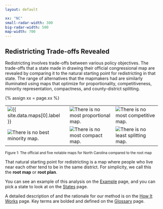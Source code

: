 ```yaml
---
layout: default

xx: "NC"
small-radar-width: 300
big-radar-width: 500
map-width: 700
---
```


<h2>Redistricting Trade-offs Revealed</h2>

Redistricting involves trade-offs between various policy objectives. 
The trade-offs that a state made in drawing their official congressional map are 
revealed by comparing it to the natural starting point for redistricting in that state. 
The range of alternatives that the mapmakers had are similarly illuminated using maps that optimize for 
proportionality, competitiveness, minority representation, compactness, and county-district splitting. 

{% assign xx = page.xx %}

<table style="border:0px">
    <tr>
        <td style="border:0px">
            <img src="{{ site.baseurl }}/assets/images/{{ xx }}_2022_Congress_Official_radar.png"
                alt="{{ site.data.maps[0].label }}" title="{{ site.data.maps[0].label }}"
                width="{{ page.small-radar-width }}" />
        </td>
        <td style="border:0px">
            <img src="{{ site.baseurl }}/assets/images/{{ xx }}_2022_Congress_Proportional_radar.png"
                alt="There is no most proportional map." title="{{ site.data.maps[1].qualified-label }}"
                width="{{ page.small-radar-width }}" />
        </td>
        <td style="border:0px">
            <img src="{{ site.baseurl }}/assets/images/{{ xx }}_2022_Congress_Competitive_radar.png"
                alt="There is no most competitive map." title="{{ site.data.maps[2].qualified-label }}"
                width="{{ page.small-radar-width }}" />
        </td>
    </tr>
    <tr>
        <td style="border:0px">
            <img src="{{ site.baseurl }}/assets/images/{{ xx }}_2022_Congress_Minority_radar.png"
                alt="There is no best minority map." title="{{ site.data.maps[3].qualified-label }}"
                width="{{ page.small-radar-width }}" />
        </td>
        <td style="border:0px">
            <img src="{{ site.baseurl }}/assets/images/{{ xx }}_2022_Congress_Compact_radar.png"
                alt="There is no most compact map." title="{{ site.data.maps[4].qualified-label }}"
                width="{{ page.small-radar-width }}" />
        </td>
        <td style="border:0px">
            <img src="{{ site.baseurl }}/assets/images/{{ xx }}_2022_Congress_Splitting_radar.png"
                alt="There is no least splitting map." title="{{ site.data.maps[3].qualified-label }}"
                width="{{ page.small-radar-width }}" />
        </td>
    </tr>
</table>

<p style="text-align: left"><small>Figure 1: The official and five notable maps for North Carolina compared to the root map</small></p>

That natural starting point for redistricting is a map where 
people who live near each other tend to be in the same district. 
For simplicity, we call this the **root map** or **root plan**.

You can see an example of this analysis on the [Example](./_pages/example.markdown) page, and 
you can pick a state to look at on the [States](./_pages/states.markdown) page.

A detailed description of and the rationale for our method is on the [How It Works](./_pages/details.markdown) page. 
Key terms are bolded and defined on the [Glossary](./_pages/glossary.markdown) page.